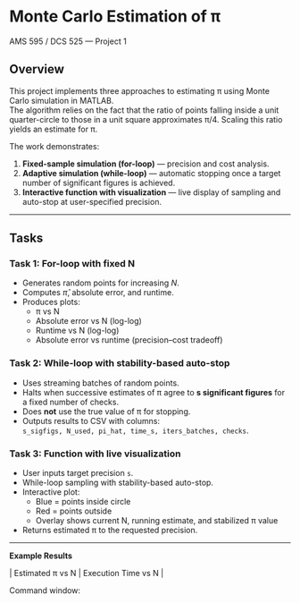 # Monte Carlo Estimation of π  
AMS 595 / DCS 525 — Project 1  

## Overview
This project implements three approaches to estimating π using Monte Carlo simulation in MATLAB.  
The algorithm relies on the fact that the ratio of points falling inside a unit quarter-circle to those in a unit square approximates π/4. Scaling this ratio yields an estimate for π.  

The work demonstrates:
1. **Fixed-sample simulation (for-loop)** — precision and cost analysis.  
2. **Adaptive simulation (while-loop)** — automatic stopping once a target number of significant figures is achieved.  
3. **Interactive function with visualization** — live display of sampling and auto-stop at user-specified precision.  

---

## Tasks

### Task 1: For-loop with fixed N
- Generates random points for increasing $N$.  
- Computes $\hat{\pi}$, absolute error, and runtime.  
- Produces plots:  
  - π vs N  
  - Absolute error vs N (log-log)  
  - Runtime vs N (log-log)  
  - Absolute error vs runtime (precision–cost tradeoff)

### Task 2: While-loop with stability-based auto-stop
- Uses streaming batches of random points.  
- Halts when successive estimates of π agree to **s significant figures** for a fixed number of checks.  
- Does **not** use the true value of π for stopping.  
- Outputs results to CSV with columns:  
  `s_sigfigs, N_used, pi_hat, time_s, iters_batches, checks`.  

### Task 3: Function with live visualization
- User inputs target precision `s`.  
- While-loop sampling with stability-based auto-stop.  
- Interactive plot:
  - Blue = points inside circle  
  - Red = points outside  
  - Overlay shows current N, running estimate, and stabilized π value  
- Returns estimated π to the requested precision.  

---



**Example Results**

| Estimated π vs N | Execution Time vs N |



Command window:
